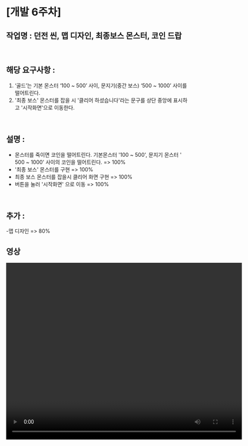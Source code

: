 # [개발 6주차]  

## 작업명 : 던전 씬, 맵 디자인, 최종보스 몬스터, 코인 드랍  

<br>  

## 해당 요구사항 : 

1) ‘골드’는 기본 몬스터 ‘100 ~ 500’ 사이, 문지기(중간 보스) ‘500 ~ 1000’ 사이를 떨어트린다.  
2) '최종 보스' 몬스터를 잡을 시 '클리어 하셨습니다'라는 문구를 상단 중앙에 표시하고 '시작화면'으로 이동한다.  

<br>  

## 설명 :  
- 몬스터를 죽이면 코인을 떨어트린다. 기본몬스터 '100 ~ 500', 문지기 몬스터 ' 500 ~ 1000' 사이의 코인을 떨어트린다. => 100%  
- '최종 보스' 몬스터를 구현 => 100%  
- 최종 보스 몬스터를 잡을시 클리어 화면 구현 => 100%  
- 버튼을 눌러 '시작화면' 으로 이동 => 100%  

<br>  

## 추가 :  
-맵 디자인 => 80%  

## 영상  
<video controls width="640" height="480">  

    <source src="./files/Week4_Fils/개발4주차.mp4" type="video/mp4">  

    Sorry, your browser doesn't support embedded videos.  

</video>  
